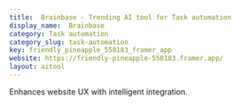 ```yaml
---
title:  Brainbase - Trending AI tool for Task automation
display_name:  Brainbase
category: Task automation
category_slug: task-automation
key: friendly_pineapple_558183_framer_app
website: https://friendly-pineapple-558183.framer.app/
layout: aitool
---
```


Enhances website UX with intelligent integration.
